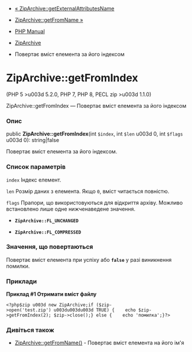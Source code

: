 - [«
ZipArchive::getExternalAttributesName](ziparchive.getexternalattributesname.md)
- [ZipArchive::getFromName »](ziparchive.getfromname.md)

- [PHP Manual](index.md)
- [ZipArchive](class.ziparchive.md)
- Повертає вміст елемента за його індексом

# ZipArchive::getFromIndex

(PHP 5 \>u003d 5.2.0, PHP 7, PHP 8, PECL zip \>u003d 1.1.0)

ZipArchive::getFromIndex — Повертає вміст елемента за його індексом

### Опис

public **ZipArchive::getFromIndex**(int `$index`, int `$len` u003d 0, int
`$flags` u003d 0): string\|false

Повертає вміст елемента за його індексом.

### Список параметрів

`index`
Індекс елемент.

`len`
Розмір даних з елемента. Якщо `0`, вміст читається
повністю.

`flags`
Прапори, що використовуються для відкриття архіву. Можливо встановлено лише
одне нижченаведене значення.

- **`ZipArchive::FL_UNCHANGED`**

- **`ZipArchive::FL_COMPRESSED`**

### Значення, що повертаються

Повертає вміст елемента при успіху або **`false`** у разі
виникнення помилки.

### Приклади

**Приклад #1 Отримати вміст файлу**

` <?php$zip u003d new ZipArchive;if ($zip->open('test.zip') u003du003du003d TRUE) {    echo $zip->getFromIndex(2); $zip->close();} else {    echo 'помилка';}?> `

### Дивіться також

- [ZipArchive::getFromName()](ziparchive.getfromname.md) -
Повертає вміст елемента на його ім'я
